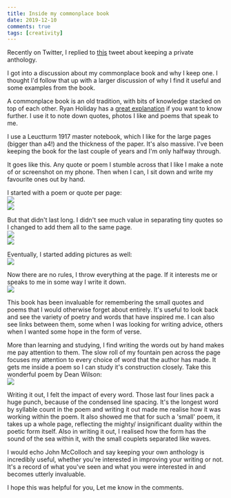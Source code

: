 ```yaml
---  
title: Inside my commonplace book  
date: 2019-12-10 
comments: true  
tags: [creativity]  
---  
```


Recently on Twitter, I replied to [this](https://twitter.com/JohnMcCullough_/status/1202520178417946625) tweet about keeping a private anthology.

I got into a discussion about my commonplace book and why I keep one. I thought I'd follow that up with a larger discussion of why I find it useful and some examples from the book.  

A commonplace book is an old tradition, with bits of knowledge stacked on top of each other. Ryan Holiday has a <a href="https://ryanholiday.net/how-and-why-to-keep-a-commonplace-book/">great explanation</a> if you want to know further. I use it to note down quotes, photos I like and poems that speak to me.   

<!--more-->  

I use a Leuctturm 1917 master notebook, which I like for the large pages (bigger than a4!) and the thickness of the paper. It's also massive. I've been keeping the book for the last couple of years and I'm only halfway through.   

It goes like this. Any quote or poem I stumble across that I like I make a note of or screenshot on my phone. Then when I can, I sit down and write my favourite ones out by hand.  

I started with a poem or quote per page:  
<img src="/assets/images/articles/commonplace7.jpg" class="responsive"><br>
<img src="/assets/images/articles/commonplace8.jpg" class="responsive"><br>

But that didn't last long.  I didn't see much value in separating tiny quotes so I changed to add them all to the same page.  
<img src="/assets/images/articles/commonplace2.jpg" class="responsive"><br>
<img src="/assets/images/articles/commonplace3.jpg" class="responsive"><br>

Eventually, I started adding pictures as well:  
<img src="/assets/images/articles/commonplace1.jpg" class="responsive"><br>

Now there are no rules, I throw everything at the page. If it interests me or speaks to me in some way I write it down.   
<img src="/assets/images/articles/commonplace5.jpg" class="responsive"><br>

This book has been invaluable for remembering the small quotes and poems that I would otherwise forget about entirely. It's useful to look back and see the variety of poetry and words that have inspired me. I can also see links between them, some when I was looking for writing advice, others when I wanted some hope in the form of verse.   

More than learning and studying, I find writing the words out by hand makes me pay attention to them. The slow roll of my fountain pen across the page focuses my attention to every choice of word that the author has made. It gets me inside a poem so I can study it's construction closely. Take this wonderful poem by Dean Wilson:  
<img src="/assets/images/articles/commonplace4.jpg" class="responsive"><br>

Writing it out, I felt the impact of every word. Those last four lines pack a huge punch, because of the condensed line spacing. It's the longest word by syllable count in the poem and writing it out made me realise how it was working within the poem. It also showed me that for such a 'small' poem, it takes up a whole page, reflecting the mighty/ insignificant duality within the poetic form itself. Also in writing it out, I realised how the form has the sound of the sea within it, with the small couplets separated like waves.  

I would echo John McColloch and say keeping your own anthology is incredibly useful, whether you're interested in improving your writing or not. It's a record of what you've seen and what you were interested in and becomes utterly invaluable.   

I hope this was helpful for you, Let me know in the comments.  
